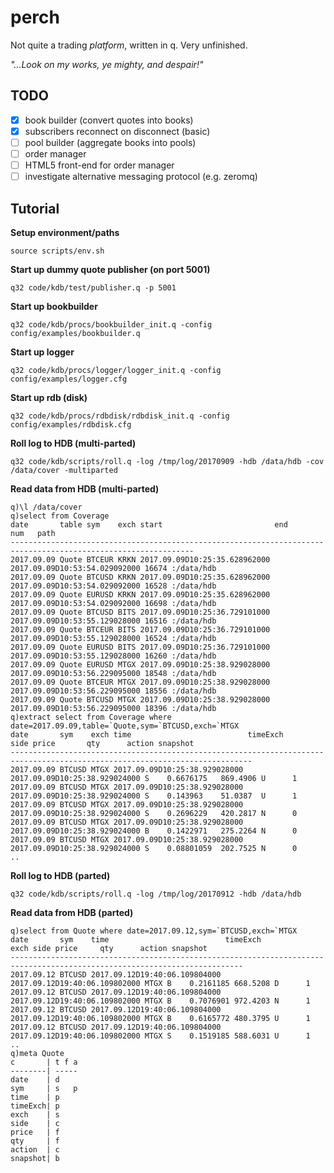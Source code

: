 # perch
Not quite a trading _platform_, written in q. Very unfinished.

_"...Look on my works, ye mighty, and despair!"_

## TODO

 - [x] book builder (convert quotes into books)
 - [x] subscribers reconnect on disconnect (basic)
 - [ ] pool builder (aggregate books into pools)
 - [ ] order manager
 - [ ] HTML5 front-end for order manager
 - [ ] investigate alternative messaging protocol (e.g. zeromq)

## Tutorial

**Setup environment/paths**

    source scripts/env.sh

**Start up dummy quote publisher (on port 5001)**

    q32 code/kdb/test/publisher.q -p 5001

**Start up bookbuilder**

    q32 code/kdb/procs/bookbuilder_init.q -config config/examples/bookbuilder.q

**Start up logger**

    q32 code/kdb/procs/logger/logger_init.q -config config/examples/logger.cfg

**Start up rdb (disk)**

    q32 code/kdb/procs/rdbdisk/rdbdisk_init.q -config config/examples/rdbdisk.cfg

**Roll log to HDB (multi-parted)**

    q32 code/kdb/scripts/roll.q -log /tmp/log/20170909 -hdb /data/hdb -cov /data/cover -multiparted

**Read data from HDB (multi-parted)**

```
q)\l /data/cover
q)select from Coverage
date       table sym    exch start                         end                           num   path            
---------------------------------------------------------------------------------------------------------------
2017.09.09 Quote BTCEUR KRKN 2017.09.09D10:25:35.628962000 2017.09.09D10:53:54.029092000 16674 :/data/hdb
2017.09.09 Quote BTCUSD KRKN 2017.09.09D10:25:35.628962000 2017.09.09D10:53:54.029092000 16528 :/data/hdb
2017.09.09 Quote EURUSD KRKN 2017.09.09D10:25:35.628962000 2017.09.09D10:53:54.029092000 16698 :/data/hdb
2017.09.09 Quote BTCUSD BITS 2017.09.09D10:25:36.729101000 2017.09.09D10:53:55.129028000 16516 :/data/hdb
2017.09.09 Quote BTCEUR BITS 2017.09.09D10:25:36.729101000 2017.09.09D10:53:55.129028000 16524 :/data/hdb
2017.09.09 Quote EURUSD BITS 2017.09.09D10:25:36.729101000 2017.09.09D10:53:55.129028000 16260 :/data/hdb
2017.09.09 Quote EURUSD MTGX 2017.09.09D10:25:38.929028000 2017.09.09D10:53:56.229095000 18548 :/data/hdb
2017.09.09 Quote BTCEUR MTGX 2017.09.09D10:25:38.929028000 2017.09.09D10:53:56.229095000 18556 :/data/hdb
2017.09.09 Quote BTCUSD MTGX 2017.09.09D10:25:38.929028000 2017.09.09D10:53:56.229095000 18396 :/data/hdb
q)extract select from Coverage where date=2017.09.09,table=`Quote,sym=`BTCUSD,exch=`MTGX
date       sym    exch time                          timeExch                      side price       qty      action snapshot
----------------------------------------------------------------------------------------------------------------------------
2017.09.09 BTCUSD MTGX 2017.09.09D10:25:38.929028000 2017.09.09D10:25:38.929024000 S    0.6676175   869.4906 U      1       
2017.09.09 BTCUSD MTGX 2017.09.09D10:25:38.929028000 2017.09.09D10:25:38.929024000 S    0.143963    51.0387  U      1       
2017.09.09 BTCUSD MTGX 2017.09.09D10:25:38.929028000 2017.09.09D10:25:38.929024000 S    0.2696229   420.2817 N      0       
2017.09.09 BTCUSD MTGX 2017.09.09D10:25:38.929028000 2017.09.09D10:25:38.929024000 B    0.1422971   275.2264 N      0       
2017.09.09 BTCUSD MTGX 2017.09.09D10:25:38.929028000 2017.09.09D10:25:38.929024000 S    0.08801059  202.7525 N      0      
..
```

**Roll log to HDB (parted)**

    q32 code/kdb/scripts/roll.q -log /tmp/log/20170912 -hdb /data/hdb

**Read data from HDB (parted)**

```
q)select from Quote where date=2017.09.12,sym=`BTCUSD,exch=`MTGX
date       sym    time                          timeExch                      exch side price     qty      action snapshot
--------------------------------------------------------------------------------------------------------------------------
2017.09.12 BTCUSD 2017.09.12D19:40:06.109804000 2017.09.12D19:40:06.109802000 MTGX B    0.2161185 668.5208 D      1       
2017.09.12 BTCUSD 2017.09.12D19:40:06.109804000 2017.09.12D19:40:06.109802000 MTGX B    0.7076901 972.4203 N      1       
2017.09.12 BTCUSD 2017.09.12D19:40:06.109804000 2017.09.12D19:40:06.109802000 MTGX B    0.6165772 480.3795 U      1       
2017.09.12 BTCUSD 2017.09.12D19:40:06.109804000 2017.09.12D19:40:06.109802000 MTGX S    0.1519185 588.6031 U      1       
..
q)meta Quote
c       | t f a
--------| -----
date    | d    
sym     | s   p
time    | p    
timeExch| p    
exch    | s    
side    | c    
price   | f    
qty     | f    
action  | c    
snapshot| b
```